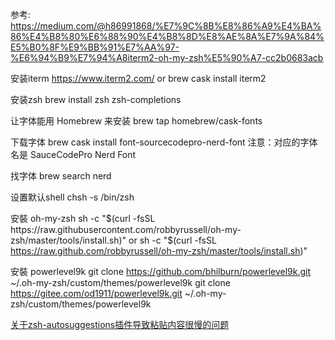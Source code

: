 参考:
https://medium.com/@h86991868/%E7%9C%8B%E8%86%A9%E4%BA%86%E4%B8%80%E6%88%90%E4%B8%8D%E8%AE%8A%E7%9A%84%E5%B0%8F%E9%BB%91%E7%AA%97-%E6%94%B9%E7%94%A8iterm2-oh-my-zsh%E5%90%A7-cc2b0683acb

安装iterm
https://www.iterm2.com/
or
brew cask install iterm2

安装zsh
brew install zsh zsh-completions

让字体能用 Homebrew 来安装
brew tap homebrew/cask-fonts

下载字体
brew cask install font-sourcecodepro-nerd-font
注意：对应的字体名是 SauceCodePro Nerd Font

找字体
brew search nerd

设置默认shell
chsh -s /bin/zsh

安裝 oh-my-zsh
sh -c "$(curl -fsSL https://raw.githubusercontent.com/robbyrussell/oh-my-zsh/master/tools/install.sh)"
or
sh -c "$(curl -fsSL https://raw.github.com/robbyrussell/oh-my-zsh/master/tools/install.sh)"

安裝 powerlevel9k
git clone https://github.com/bhilburn/powerlevel9k.git ~/.oh-my-zsh/custom/themes/powerlevel9k
git clone https://gitee.com/od1911/powerlevel9k.git ~/.oh-my-zsh/custom/themes/powerlevel9k


[关于zsh-autosuggestions插件导致粘贴内容很慢的问题](https://github.com/zsh-users/zsh-autosuggestions/issues/238)